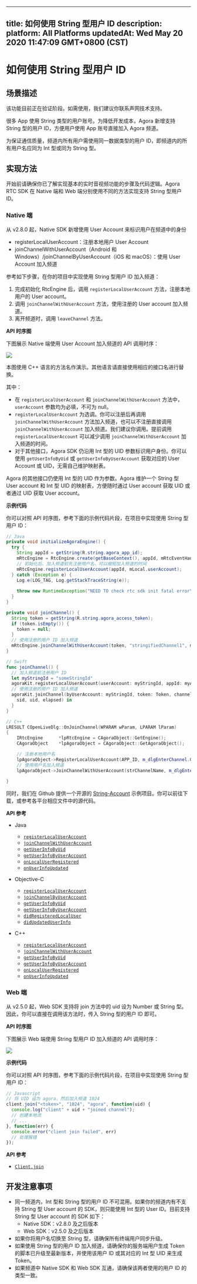 
---
title: 如何使用 String 型用户 ID
description: 
platform: All Platforms
updatedAt: Wed May 20 2020 11:47:09 GMT+0800 (CST)
---
# 如何使用 String 型用户 ID
## 场景描述

<div class="alert warning">该功能目前正在验证阶段。如需使用，我们建议你联系声网技术支持。</div>


很多 App 使用 String 类型的用户账号。为降低开发成本，Agora 新增支持 String 型的用户 ID，方便用户使用 App 账号直接加入 Agora 频道。

为保证通信质量，频道内所有用户需使用同一数据类型的用户 ID，即频道内的所有用户名应同为 Int 型或同为 String 型。

## 实现方法

开始前请确保你已了解实现基本的实时音视频功能的步骤及代码逻辑。Agora RTC SDK 在 Native 端和 Web 端分别使用不同的方法实现支持 String 型用户 ID。

### Native 端

从 v2.8.0 起，Native SDK 新增使用 User Account 来标识用户在频道中的身份

- registerLocalUserAccount：注册本地用户 User Account
- joinChannelWithUserAccount（Android 和 Windows）/joinChannelByUserAccount（iOS 和 macOS）：使用 User Account 加入频道

参考如下步骤，在你的项目中实现使用 String 型用户 ID 加入频道：

1. 完成初始化 RtcEngine 后，调用 `registerLocalUserAccount` 方法，注册本地用户的 User account。
2. 调用 `joinChannelWithUserAccount` 方法，使用注册的 User account 加入频道。
3. 离开频道时，调用 `leaveChannel` 方法。

**API 时序图**

下图展示 Native 端使用 User Account 加入频道的 API 调用时序：

![](https://web-cdn.agora.io/docs-files/1568708771646)

<div class="alert note">本图使用 C++ 语言的方法名作演示。其他语言请直接使用相应的接口名进行替换。</div>

其中：

- 在 `registerLocalUserAccount` 和 `joinChannelWithUserAccount` 方法中，`userAccount` 参数均为必填，不可为 null。
- `registerLocalUserAccount` 为选调。你可以注册后再调用 `joinChannelWithUserAccount` 方法加入频道，也可以不注册直接调用 `joinChannelWithUserAccount` 加入频道。我们建议你调用。提前调用 `registerLocalUserAccount` 可以减少调用 `joinChannelWithUserAccount` 加入频道的时间。
- 对于其他接口，Agora SDK 仍沿用 Int 型的 UID 参数标识用户身份。你可以使用 `getUserInfoByUid` 或 `getUserInfoByUserAccount` 获取对应的 User Account 或 UID，无需自己维护映射表。

Agora 的其他接口仍使用 Int 型的 UID 作为参数。Agora 维护一个 String 型 User account 和 Int 型 UID 的映射表，方便随时通过 User account 获取 UID 或者通过 UID 获取 User account。

**示例代码**

你可以对照 API 时序图，参考下面的示例代码片段，在项目中实现使用 String 型用户 ID：

```java
// Java
private void initializeAgoraEngine() {
  try {
    String appId = getString(R.string.agora_app_id);
    mRtcEngine = RtcEngine.create(getBaseContext(), appId, mRtcEventHandler);
    // 初始化后、加入频道前先注册用户名，可以缩短加入频道的时间
    mRtcEngine.registerLocalUserAccount(appId, mLocal.userAccount);
  } catch (Exception e) {
    Log.e(LOG_TAG, Log.getStackTraceString(e));
    
    throw new RuntimeException("NEED TO check rtc sdk init fatal error\n" + Log.getStackTraceString(e));
  }
}

private void joinChannel() {
  String token = getString(R.string.agora_access_token);
  if (token.isEmpty()) {
    token = null;
  }
  // 使用注册的用户 ID 加入频道
  mRtcEngine.joinChannelWithUserAccount(token, "stringifiedChannel1", mLocal.userAccount);
}
```

```swift
// Swift
func joinChannel() {
  // 加入频道前注册用户 ID
  let myStringId = "someStringId"
  agoraKit.registerLocalUserAccount(userAccount: myStringId, appId: myAppId)
  // 使用注册的用户 ID 加入频道
  agoraKit.joinChannel(byUserAccount: myStringId, token: Token, channelId: "demoChannel1") {
    sid, uid, elapsed) in
  }
}
```

```C++
// C++
LRESULT COpenLiveDlg::OnJoinChannel(WPARAM wParam, LPARAM lParam)
{
	IRtcEngine		*lpRtcEngine = CAgoraObject::GetEngine();
	CAgoraObject	*lpAgoraObject = CAgoraObject::GetAgoraObject();

	// 注册本地用户名
	lpAgoraObject->RegisterLocalUserAccount(APP_ID, m_dlgEnterChannel.GetStringUid());
	// 使用用户名加入频道
	lpAgoraObject->JoinChannelWithUserAccount(strChannelName, m_dlgEnterChannel.GetStringUid());
	
}
```


同时，我们在 Github 提供一个开源的 [String-Account](https://github.com/AgoraIO/Advanced-Video/tree/dev/backup/String-Account) 示例项目。你可以前往下载，或参考各平台相应文件中的源代码。

**API 参考**

- Java

	- [`registerLocalUserAccount`](https://docs.agora.io/cn/faqs/API%20Reference/java/classio_1_1agora_1_1rtc_1_1_rtc_engine.html#aa37ea6307e4d1513c0031084c16c9acb)
	- [`joinChannelWithUserAccount`](https://docs.agora.io/cn/faqs/API%20Reference/java/classio_1_1agora_1_1rtc_1_1_rtc_engine.html#a310dbe072dcaec3892c4817cafd0dd88)
	- [`getUserInfoByUid`](https://docs.agora.io/cn/faqs/API%20Reference/java/classio_1_1agora_1_1rtc_1_1_rtc_engine.html#a9a787b8d0784e196b08f6d0ae26ea19c)
	- [`getUserInfoByUserAccount`](https://docs.agora.io/cn/faqs/API%20Reference/java/classio_1_1agora_1_1rtc_1_1_rtc_engine.html#afd4119e2d9cc360a2b99eef56f74ae22)
	- [`onLocalUserRegistered`](https://docs.agora.io/cn/faqs/API%20Reference/java/classio_1_1agora_1_1rtc_1_1_i_rtc_engine_event_handler.html#aca1987909703d84c912e2f1e7f64fb0b)
	- [`onUserInfoUpdated`](https://docs.agora.io/cn/faqs/API%20Reference/java/classio_1_1agora_1_1rtc_1_1_i_rtc_engine_event_handler.html#aa3e9ead25f7999272d5700c427b2cb3d)

- Objective-C

	- [`registerLocalUserAccount`](https://docs.agora.io/cn/faqs/API%20Reference/oc/Classes/AgoraRtcEngineKit.html#//api/name/registerLocalUserAccount:appId:)
	- [`joinChannelByUserAccount`](https://docs.agora.io/cn/faqs/API%20Reference/oc/Classes/AgoraRtcEngineKit.html#//api/name/joinChannelByUserAccount:token:channelId:joinSuccess:)
	- [`getUserInfoByUid`](https://docs.agora.io/cn/faqs/API%20Reference/oc/Classes/AgoraRtcEngineKit.html#//api/name/getUserInfoByUid:withError:)
	- [`getUserInfoByUserAccount`](https://docs.agora.io/cn/faqs/API%20Reference/oc/Classes/AgoraRtcEngineKit.html#//api/name/getUserInfoByUserAccount:withError:)
	- [`didRegisteredLocalUser`](https://docs.agora.io/cn/faqs/API%20Reference/oc/Protocols/AgoraRtcEngineDelegate.html#//api/name/rtcEngine:didRegisteredLocalUser:withUid:)
	- [`didUpdatedUserInfo`](https://docs.agora.io/cn/faqs/API%20Reference/oc/Protocols/AgoraRtcEngineDelegate.html#//api/name/rtcEngine:didUpdatedUserInfo:withUid:)

- C++

	- [`registerLocalUserAccount`](https://docs.agora.io/cn/faqs/API%20Reference/cpp/classagora_1_1rtc_1_1_i_rtc_engine.html#a0d44b74ced4005ee86353c13186f870d)
	- [`joinChannelWithUserAccount`](https://docs.agora.io/cn/faqs/API%20Reference/cpp/classagora_1_1rtc_1_1_i_rtc_engine.html#a14f8c308c6c57c55653552b939a8527a)
	- [`getUserInfoByUid`](https://docs.agora.io/cn/faqs/API%20Reference/cpp/classagora_1_1rtc_1_1_i_rtc_engine.html#abf4572004e6ceb99ce0ff76a75c69d0b)
	- [`getUserInfoByUserAccount`](https://docs.agora.io/cn/faqs/API%20Reference/cpp/classagora_1_1rtc_1_1_i_rtc_engine.html#a4f75984d3c5de5f6e3e4d8bd81e3b409)
	- [`onLocalUserRegistered`](https://docs.agora.io/cn/faqs/API%20Reference/cpp/classagora_1_1rtc_1_1_i_rtc_engine_event_handler.html#a919404869f86412e1945c730e5219b20)
	- [`onUserInfoUpdated`](https://docs.agora.io/cn/faqs/API%20Reference/cpp/classagora_1_1rtc_1_1_i_rtc_engine_event_handler.html#ad086cc4d8e5555cc75a0ab264c16d5ff)

### Web 端

从 v2.5.0 起，Web SDK 支持将 join 方法中的 uid 设为 Number 或 String 型。因此，你可以直接在调用该方法时，传入 String 型的用户 ID 即可。

**API 时序图**

下图展示 Web 端使用 String 型用户 ID 加入频道的 API 调用时序：

![](https://web-cdn.agora.io/docs-files/1568875087634)

**示例代码**

你可以对照 API 时序图，参考下面的示例代码片段，在项目中实现使用 String 型用户 ID：

```javascript
// Javascript
// 将 UID 设为 agora，然后加入频道 1024
client.join("<token>", "1024", "agora", function(uid) {
  console.log("client" + uid + "joined channel");
  // 创建本地流
  // ...
}, function(err) {
  console.error("client join failed", err)
  // 处理报错
});
```

**API 参考**

- [`Client.join`](https://docs.agora.io/cn/faqs/API%20Reference/web/interfaces/agorartc.client.html#join)

## 开发注意事项

- 同一频道内，Int 型和 String 型的用户 ID 不可混用。如果你的频道内有不支持 String 型 User account 的 SDK，则只能使用 Int 型的 User ID。目前支持 String 型 User account 的 SDK 如下：
  - Native SDK：v2.8.0 及之后版本
  - Web SDK：v2.5.0 及之后版本
- 如果你将用户名切换至 String 型，请确保所有终端用户同步升级。
- 如果使用 String 型的用户 ID 加入频道，请确保你的服务端用户生成 Token 的脚本已升级至最新版本，并使用该用户 ID 或其对应的 Int 型 UID 来生成 Token。
- 如果频道中 Native SDK 和 Web SDK 互通，请确保该两者使用的用户 ID 的类型一致。

